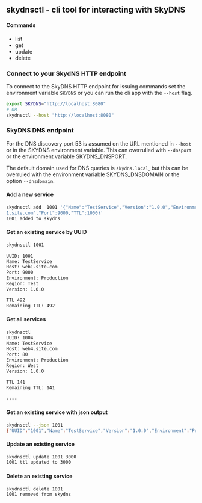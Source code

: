 ## skydnsctl - cli tool for interacting with SkyDNS

#### Commands
* list
* get
* update
* delete


### Connect to your SkydNS HTTP endpoint
To connect to the SkyDNS HTTP endpoint for issuing commands set the environment 
variable `SKYDNS` or you can run the cli app with the `--host` flag.

```bash
export SKYDNS="http://localhost:8080"
# OR
skydnsctl --host "http://localhost:8080"
```

### SkyDNS DNS endpoint

For the DNS discovery port 53 is assumed on the URL mentioned in `--host` or in 
the SKYDNS environment variable. This can overrulled with `--dnsport` or the environment
variable SKYDNS_DNSPORT.

The default domain used for DNS queries is `skydns.local`, but this can be overruled with the
environment variable SKYDNS_DNSDOMAIN or the option `--dnsdomain`.

#### Add a new service

```bash
skydnsctl add  1001 '{"Name":"TestService","Version":"1.0.0","Environment":"Production","Region":"Test","Host":"web
1.site.com","Port":9000,"TTL":1000}'
1001 added to skydns
```

#### Get an existing service by UUID

```bash
skydnsctl 1001

UUID: 1001
Name: TestService
Host: web1.site.com
Port: 9000
Environment: Production
Region: Test
Version: 1.0.0

TTL 492
Remaining TTL: 492
```

#### Get all services

```bash
skydnsctl
UUID: 1004
Name: TestService
Host: web4.site.com
Port: 80
Environment: Production
Region: West
Version: 1.0.0

TTL 141
Remaining TTL: 141

----
```

#### Get an existing service with json output

```bash
skydnsctl --json 1001
{"UUID":"1001","Name":"TestService","Version":"1.0.0","Environment":"Production","Region":"Test","Host":"web1.site.com","Port":9000,"TTL":987,"Expires":"2014-01-17T23:09:19.827085688-08:00"}
```

#### Update an existing service

```bash
skydnsctl update 1001 3000
1001 ttl updated to 3000
```

#### Delete an existing service

```bash
skydnsctl delete 1001
1001 removed from skydns
```
